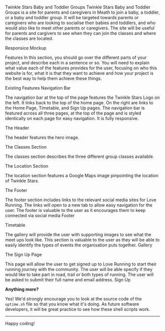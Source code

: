 Twinkle Stars Baby and Toddler Groups
Twinkle Stars Baby and Toddler Groups is a site for parents and caregivers in Meath to join a baby, a toddler, or a baby and toddler group. It will be targeted towards parents or caregivers who are looking to socialise their babies and toddlers, and who would also like to meet other parents or caregivers. The site will be useful for parents and cargivers to see when they can join the classes and where the classes are located.

Responsice Mockup

Features
In this section, you should go over the different parts of your project, and describe each in a sentence or so. You will need to explain what value each of the features provides for the user, focusing on who this website is for, what it is that they want to achieve and how your project is the best way to help them achieve these things.

Existing Features
Navigation Bar

The navigation bar at the top of the page features the Twinkle Stars Logo on the left. It links back to the top of the home page. 
On the right are links to the Home Page, Timetable, and Sign Up pages. 
The navigation bar is featured across all three pages, at the top of the page and is styled identically on each page for easy navigation. 
It is fully responsive.

The Header

The header features the hero image.

The Classes Section

The classes section describes the three different group classes available.

The Location Section

The location section features a Google Maps image pinpointing the location of Twinkle Stars.

The Footer

The footer section includes links to the relevant social media sites for Love Running. The links will open to a new tab to allow easy navigation for the user.
The footer is valuable to the user as it encourages them to keep connected via social media
Footer

Timetable

The gallery will provide the user with supporting images to see what the meet ups look like.
This section is valuable to the user as they will be able to easily identify the types of events the organisation puts together.
Gallery

The Sign Up Page

This page will allow the user to get signed up to Love Running to start their running journey with the community. The user will be able specify if they would like to take part in road, trail or both types of running. The user will be asked to submit their full name and email address.
Sign Up


**Anything more?**

Yes! We'd strongly encourage you to look at the source code of the `uptime.sh` file so that you know what it's doing. As future software developers, it will be great practice to see how these shell scripts work.

---

Happy coding!
